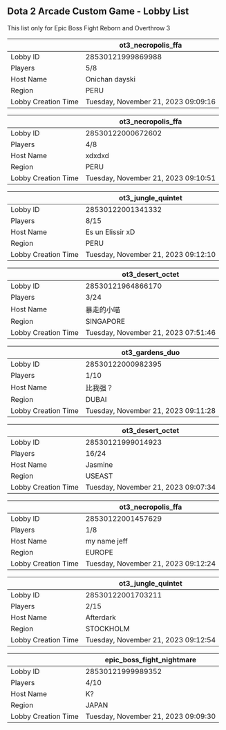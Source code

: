 ## Dota 2 Arcade Custom Game - Lobby List

This list only for Epic Boss Fight Reborn and Overthrow 3

|  | ot3_necropolis_ffa |
| ------ | ------ |
| Lobby ID | 28530121999869988 |
| Players | 5/8 |
| Host Name | Onichan dayski |
| Region | PERU |
| Lobby Creation Time | Tuesday, November 21, 2023 09:09:16 |


|  | ot3_necropolis_ffa |
| ------ | ------ |
| Lobby ID | 28530122000672602 |
| Players | 4/8 |
| Host Name | xdxdxd |
| Region | PERU |
| Lobby Creation Time | Tuesday, November 21, 2023 09:10:51 |


|  | ot3_jungle_quintet |
| ------ | ------ |
| Lobby ID | 28530122001341332 |
| Players | 8/15 |
| Host Name | Es un Elissir xD |
| Region | PERU |
| Lobby Creation Time | Tuesday, November 21, 2023 09:12:10 |


|  | ot3_desert_octet |
| ------ | ------ |
| Lobby ID | 28530121964866170 |
| Players | 3/24 |
| Host Name | 暴走的小喵 |
| Region | SINGAPORE |
| Lobby Creation Time | Tuesday, November 21, 2023 07:51:46 |


|  | ot3_gardens_duo |
| ------ | ------ |
| Lobby ID | 28530122000982395 |
| Players | 1/10 |
| Host Name | 比我强？ |
| Region | DUBAI |
| Lobby Creation Time | Tuesday, November 21, 2023 09:11:28 |


|  | ot3_desert_octet |
| ------ | ------ |
| Lobby ID | 28530121999014923 |
| Players | 16/24 |
| Host Name | Jasmine |
| Region | USEAST |
| Lobby Creation Time | Tuesday, November 21, 2023 09:07:34 |


|  | ot3_necropolis_ffa |
| ------ | ------ |
| Lobby ID | 28530122001457629 |
| Players | 1/8 |
| Host Name | my name jeff |
| Region | EUROPE |
| Lobby Creation Time | Tuesday, November 21, 2023 09:12:24 |


|  | ot3_jungle_quintet |
| ------ | ------ |
| Lobby ID | 28530122001703211 |
| Players | 2/15 |
| Host Name | Afterdark |
| Region | STOCKHOLM |
| Lobby Creation Time | Tuesday, November 21, 2023 09:12:54 |


|  | epic_boss_fight_nightmare |
| ------ | ------ |
| Lobby ID | 28530121999989352 |
| Players | 4/10 |
| Host Name | K? |
| Region | JAPAN |
| Lobby Creation Time | Tuesday, November 21, 2023 09:09:30 |


